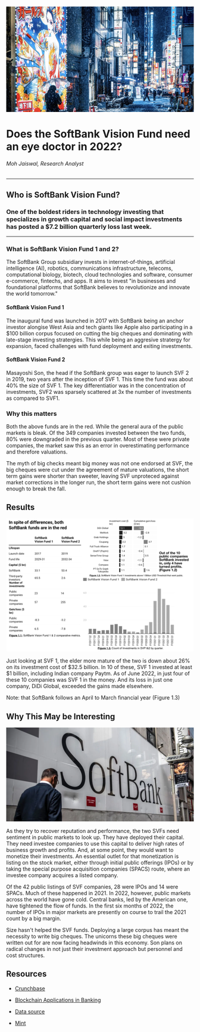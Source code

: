 ![Image](HeaderPhoto.jpg)
# Does the SoftBank Vision Fund need an eye doctor in 2022?
###### Moh Jaiswal, Research Analyst
---
## Who is SoftBank Vision Fund?
### One of the boldest riders in technology investing that specializes in growth capital and social impact investments has posted a $7.2 billion quarterly loss last week.
---
### What is SoftBank Vision Fund 1 and 2?    
The SoftBank Group subsidiary invests in internet-of-things, artificial 
intelligence (AI), robotics, communications infrastructure, telecoms, computational biology, biotech, cloud technologies and software, consumer e-commerce, fintechs, and apps. It aims to invest "in businesses and foundational platforms that SoftBank believes to revolutionize and innovate the world tomorrow." 

#### SoftBank Vision Fund 1 

The inaugural fund was launched in 2017 with SoftBank being an anchor investor alongise West Asia and tech giants like Apple also participating in a $100 billion corpus focused on cutting the big cheques and dominating with late-stage investing stratergies. This while being an aggresive stratergy for expansion, faced challenges with fund deployment and exiting investments.

#### SoftBank Vision Fund 2

Masayoshi Son, the head if the SoftBank group was eager to launch SVF 2 in 2019, two years after the inception of SVF 1. This time the fund was about 40% the size of SVF 1. The key differentiatior was in the concentration of investments, SVF2  was sparsely scattered at 3x the number of investments as compared to SVF1.

### Why this matters

Both the above funds are in the red. While the general aura of the public markets is bleak. Of the 349 companies invested between the two funds, 80% were downgraded in the previous quarter. Most of these were private companies, the market saw this as an error in overestimating performance and therefore valuations.


The myth of big checks meant big money was not one endorsed at SVF, the big cheques were cut under the agreement of mature valuations, the short term gains were shorter than sweeter, leaving SVF unproteced against market corrections in the longer run, the short term gains were not cushion enough to break the fall. 

## Results

![Image](Figures1.1-1.3.jpg)

Just looking at SVF 1, the elder more mature of the two is down about 26% on its investment cost of $32.5 billion. In 10 of these, SVF 1 invested at least $1 billion, including Indian company Paytm. As of June 2022, in just four of these 10 companies was SVF 1 in the money. And its loss in just one company, DiDi Global, exceeded the gains made elsewhere.

Note: that SoftBank follows an April to March financial year (Figure 1.3)


## Why This May be Interesting

![Image](Logo.jpg)

As they try to recover reputation and performance, the two SVFs need sentiment in public markets to look up. They have deployed their capital. They need investee companies to use this capital to deliver high rates of business growth and profits. And, at some point, they would want to monetize their investments. An essential outlet for that monetization is listing on the stock market, either through initial public offerings (IPOs) or by taking the special purpose acquisition companies (SPACS) route, where an investee company acquires a listed company.

Of the 42 public listings of SVF companies, 28 were IPOs and 14 were SPACs. Much of these happened in 2021. In 2022, however, public markets across the world have gone cold. Central banks, led by the American one, have tightened the flow of funds. In the first six months of 2022, the number of IPOs in major markets are presently on course to trail the 2021 count by a big margin.

Size hasn't helped the SVF funds. Deploying a large corpus has meant the necessity to write big cheques. The unicorns these big cheques were written out for are now facing headwinds in this economy. Son plans on radical changes in not just their investment approach but personnel and cost structures.

## Resources
* [Crunchbase](https://www.bbc.com/storyworks/banking-on-innovation/blockchain)

* [Blockchain Applications in Banking](https://www2.deloitte.com/mt/en/pages/financial-services/articles/mt-blockchain-applications-in-banking.html)

* [Data source](https://howindialives.com)

* [Mint](https://www.livemint.com/companies/news/softbank-funds-have-a-long-road-to-redemption-11660664908477.html)
